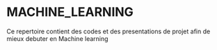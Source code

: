 # MACHINE_LEARNING
Ce repertoire contient des codes et des presentations de projet afin de mieux debuter en Machine learning
